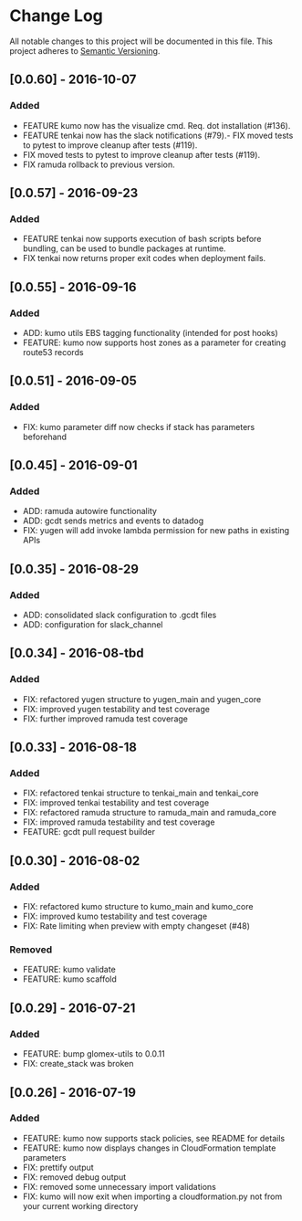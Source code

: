 # Change Log
All notable changes to this project will be documented in this file.
This project adheres to [Semantic Versioning](http://semver.org/).

## [0.0.60] - 2016-10-07
### Added
- FEATURE kumo now has the visualize cmd. Req. dot installation (#136).
- FEATURE tenkai now has the slack notifications (#79).- FIX moved tests to pytest to improve cleanup after tests (#119).
- FIX moved tests to pytest to improve cleanup after tests (#119).
- FIX ramuda rollback to previous version.

## [0.0.57] - 2016-09-23
### Added
- FEATURE tenkai now supports execution of bash scripts before bundling, can be used
to bundle packages at runtime. 
- FIX tenkai now returns proper exit codes when deployment fails.

## [0.0.55] - 2016-09-16
### Added
- ADD: kumo utils EBS tagging functionality (intended for post hooks)
- FEATURE: kumo now supports host zones as a parameter for creating route53 records

## [0.0.51] - 2016-09-05
### Added
- FIX: kumo parameter diff now checks if stack has parameters beforehand

## [0.0.45] - 2016-09-01
### Added
- ADD: ramuda autowire functionality
- ADD: gcdt sends metrics and events to datadog 
- FIX: yugen will add invoke lambda permission for new paths in existing APIs

## [0.0.35] - 2016-08-29
### Added
- ADD: consolidated slack configuration to .gcdt files
- ADD: configuration for slack_channel

## [0.0.34] - 2016-08-tbd
### Added
- FIX: refactored yugen structure to yugen_main and yugen_core
- FIX: improved yugen testability and test coverage
- FIX: further improved ramuda test coverage

## [0.0.33] - 2016-08-18
### Added
- FIX: refactored tenkai structure to tenkai_main and tenkai_core
- FIX: improved tenkai testability and test coverage
- FIX: refactored ramuda structure to ramuda_main and ramuda_core
- FIX: improved ramuda testability and test coverage
- FEATURE: gcdt pull request builder

## [0.0.30] - 2016-08-02
### Added
- FIX: refactored kumo structure to kumo_main and kumo_core
- FIX: improved kumo testability and test coverage
- FIX: Rate limiting when preview with empty changeset (#48)
### Removed
- FEATURE: kumo validate
- FEATURE: kumo scaffold

## [0.0.29] - 2016-07-21
### Added
- FEATURE: bump glomex-utils to 0.0.11
- FIX: create_stack was broken

## [0.0.26] - 2016-07-19
### Added
- FEATURE: kumo now supports stack policies, see README for details
- FEATURE: kumo now displays changes in CloudFormation template parameters
- FIX: prettify output
- FIX: removed debug output
- FIX: removed some unnecessary import validations
- FIX: kumo will now exit when importing a cloudformation.py not from your current working directory
